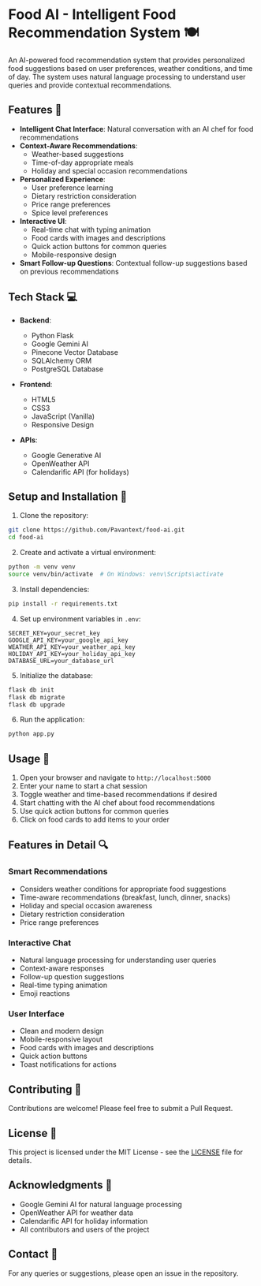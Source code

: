 # Food AI - Intelligent Food Recommendation System 🍽️

An AI-powered food recommendation system that provides personalized food suggestions based on user preferences, weather conditions, and time of day. The system uses natural language processing to understand user queries and provide contextual recommendations.

## Features 🌟

- **Intelligent Chat Interface**: Natural conversation with an AI chef for food recommendations
- **Context-Aware Recommendations**: 
  - Weather-based suggestions
  - Time-of-day appropriate meals
  - Holiday and special occasion recommendations
- **Personalized Experience**:
  - User preference learning
  - Dietary restriction consideration
  - Price range preferences
  - Spice level preferences
- **Interactive UI**:
  - Real-time chat with typing animation
  - Food cards with images and descriptions
  - Quick action buttons for common queries
  - Mobile-responsive design
- **Smart Follow-up Questions**: Contextual follow-up suggestions based on previous recommendations

## Tech Stack 💻

- **Backend**:
  - Python Flask
  - Google Gemini AI
  - Pinecone Vector Database
  - SQLAlchemy ORM
  - PostgreSQL Database

- **Frontend**:
  - HTML5
  - CSS3
  - JavaScript (Vanilla)
  - Responsive Design

- **APIs**:
  - Google Generative AI
  - OpenWeather API
  - Calendarific API (for holidays)

## Setup and Installation 🚀

1. Clone the repository:
```bash
git clone https://github.com/Pavantext/food-ai.git
cd food-ai
```

2. Create and activate a virtual environment:
```bash
python -m venv venv
source venv/bin/activate  # On Windows: venv\Scripts\activate
```

3. Install dependencies:
```bash
pip install -r requirements.txt
```

4. Set up environment variables in `.env`:
```
SECRET_KEY=your_secret_key
GOOGLE_API_KEY=your_google_api_key
WEATHER_API_KEY=your_weather_api_key
HOLIDAY_API_KEY=your_holiday_api_key
DATABASE_URL=your_database_url
```

5. Initialize the database:
```bash
flask db init
flask db migrate
flask db upgrade
```

6. Run the application:
```bash
python app.py
```

## Usage 📱

1. Open your browser and navigate to `http://localhost:5000`
2. Enter your name to start a chat session
3. Toggle weather and time-based recommendations if desired
4. Start chatting with the AI chef about food recommendations
5. Use quick action buttons for common queries
6. Click on food cards to add items to your order

## Features in Detail 🔍

### Smart Recommendations
- Considers weather conditions for appropriate food suggestions
- Time-aware recommendations (breakfast, lunch, dinner, snacks)
- Holiday and special occasion awareness
- Dietary restriction consideration
- Price range preferences

### Interactive Chat
- Natural language processing for understanding user queries
- Context-aware responses
- Follow-up question suggestions
- Real-time typing animation
- Emoji reactions

### User Interface
- Clean and modern design
- Mobile-responsive layout
- Food cards with images and descriptions
- Quick action buttons
- Toast notifications for actions

## Contributing 🤝

Contributions are welcome! Please feel free to submit a Pull Request.

## License 📄

This project is licensed under the MIT License - see the [LICENSE](LICENSE) file for details.

## Acknowledgments 🙏

- Google Gemini AI for natural language processing
- OpenWeather API for weather data
- Calendarific API for holiday information
- All contributors and users of the project

## Contact 📧

For any queries or suggestions, please open an issue in the repository.
